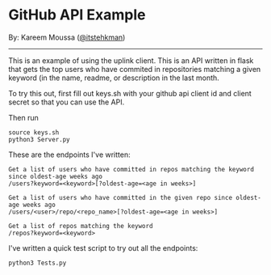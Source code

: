 # GitHub API Example

By: Kareem Moussa ([@itstehkman](https://github.com/itstehkman))

---

This is an example of using the uplink client. This is an API written in flask that gets the top
users who have commited in repositories matching a given keyword (in the name, readme, or description
in the last month.

To try this out, first fill out keys.sh with your github api client id and client secret so that
you can use the API.

Then run

```
source keys.sh
python3 Server.py
```

These are the endpoints I've written:

```
Get a list of users who have committed in repos matching the keyword since oldest-age weeks ago
/users?keyword=<keyword>[?oldest-age=<age in weeks>]

Get a list of users who have committed in the given repo since oldest-age weeks ago
/users/<user>/repo/<repo_name>[?oldest-age=<age in weeks>]

Get a list of repos matching the keyword
/repos?keyword=<keyword>
```

I've written a quick test script to try out all the endpoints:

```
python3 Tests.py
```
